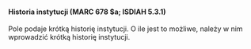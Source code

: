 #### **Historia instytucji (MARC 678 $a; ISDIAH 5.3.1)**

Pole podaje krótką historię instytucji. O ile jest to możliwe, należy w nim wprowadzić krótką historię instytucji.